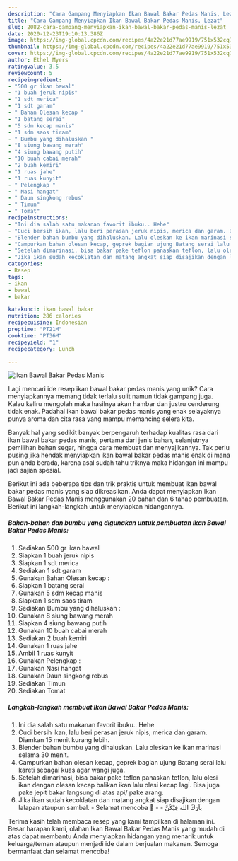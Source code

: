 ```yaml
---
description: "Cara Gampang Menyiapkan Ikan Bawal Bakar Pedas Manis, Lezat"
title: "Cara Gampang Menyiapkan Ikan Bawal Bakar Pedas Manis, Lezat"
slug: 2082-cara-gampang-menyiapkan-ikan-bawal-bakar-pedas-manis-lezat
date: 2020-12-23T19:10:13.386Z
image: https://img-global.cpcdn.com/recipes/4a22e21d77ae9919/751x532cq70/ikan-bawal-bakar-pedas-manis-foto-resep-utama.jpg
thumbnail: https://img-global.cpcdn.com/recipes/4a22e21d77ae9919/751x532cq70/ikan-bawal-bakar-pedas-manis-foto-resep-utama.jpg
cover: https://img-global.cpcdn.com/recipes/4a22e21d77ae9919/751x532cq70/ikan-bawal-bakar-pedas-manis-foto-resep-utama.jpg
author: Ethel Myers
ratingvalue: 3.5
reviewcount: 5
recipeingredient:
- "500 gr ikan bawal"
- "1 buah jeruk nipis"
- "1 sdt merica"
- "1 sdt garam"
- " Bahan Olesan kecap "
- "1 batang serai"
- "5 sdm kecap manis"
- "1 sdm saos tiram"
- " Bumbu yang dihaluskan "
- "8 siung bawang merah"
- "4 siung bawang putih"
- "10 buah cabai merah"
- "2 buah kemiri"
- "1 ruas jahe"
- "1 ruas kunyit"
- " Pelengkap "
- " Nasi hangat"
- " Daun singkong rebus"
- " Timun"
- " Tomat"
recipeinstructions:
- "Ini dia salah satu makanan favorit ibuku.. Hehe"
- "Cuci bersih ikan, lalu beri perasan jeruk nipis, merica dan garam. Diamkan 15 menit kurang lebih."
- "Blender bahan bumbu yang dihaluskan. Lalu oleskan ke ikan marinasi selama 30 menit."
- "Campurkan bahan olesan kecap, geprek bagian ujung Batang serai lalu kareti sebagai kuas agar wangi juga."
- "Setelah dimarinasi, bisa bakar pake teflon panaskan teflon, lalu olesi ikan dengan olesan kecap balikan ikan lalu olesi kecap lagi. Bisa juga pake jepit bakar langsung di atas api/ pake arang."
- "Jika ikan sudah kecoklatan dan matang angkat siap disajikan dengan lalapan ataupun sambal.  Selamat mencoba 🤝  باَرَكَ الله فِيْكُنَّ"
categories:
- Resep
tags:
- ikan
- bawal
- bakar

katakunci: ikan bawal bakar 
nutrition: 286 calories
recipecuisine: Indonesian
preptime: "PT21M"
cooktime: "PT36M"
recipeyield: "1"
recipecategory: Lunch

---
```



![Ikan Bawal Bakar Pedas Manis](https://img-global.cpcdn.com/recipes/4a22e21d77ae9919/751x532cq70/ikan-bawal-bakar-pedas-manis-foto-resep-utama.jpg)

Lagi mencari ide resep ikan bawal bakar pedas manis yang unik? Cara menyiapkannya memang tidak terlalu sulit namun tidak gampang juga. Kalau keliru mengolah maka hasilnya akan hambar dan justru cenderung tidak enak. Padahal ikan bawal bakar pedas manis yang enak selayaknya punya aroma dan cita rasa yang mampu memancing selera kita.

Banyak hal yang sedikit banyak berpengaruh terhadap kualitas rasa dari ikan bawal bakar pedas manis, pertama dari jenis bahan, selanjutnya pemilihan bahan segar, hingga cara membuat dan menyajikannya. Tak perlu pusing jika hendak menyiapkan ikan bawal bakar pedas manis enak di mana pun anda berada, karena asal sudah tahu triknya maka hidangan ini mampu jadi sajian spesial.




Berikut ini ada beberapa tips dan trik praktis untuk membuat ikan bawal bakar pedas manis yang siap dikreasikan. Anda dapat menyiapkan Ikan Bawal Bakar Pedas Manis menggunakan 20 bahan dan 6 tahap pembuatan. Berikut ini langkah-langkah untuk menyiapkan hidangannya.

<!--inarticleads1-->

##### Bahan-bahan dan bumbu yang digunakan untuk pembuatan Ikan Bawal Bakar Pedas Manis:

1. Sediakan 500 gr ikan bawal
1. Siapkan 1 buah jeruk nipis
1. Siapkan 1 sdt merica
1. Sediakan 1 sdt garam
1. Gunakan  Bahan Olesan kecap :
1. Siapkan 1 batang serai
1. Gunakan 5 sdm kecap manis
1. Siapkan 1 sdm saos tiram
1. Sediakan  Bumbu yang dihaluskan :
1. Gunakan 8 siung bawang merah
1. Siapkan 4 siung bawang putih
1. Gunakan 10 buah cabai merah
1. Sediakan 2 buah kemiri
1. Gunakan 1 ruas jahe
1. Ambil 1 ruas kunyit
1. Gunakan  Pelengkap :
1. Gunakan  Nasi hangat
1. Gunakan  Daun singkong rebus
1. Sediakan  Timun
1. Sediakan  Tomat




<!--inarticleads2-->

##### Langkah-langkah membuat Ikan Bawal Bakar Pedas Manis:

1. Ini dia salah satu makanan favorit ibuku.. Hehe
1. Cuci bersih ikan, lalu beri perasan jeruk nipis, merica dan garam. Diamkan 15 menit kurang lebih.
1. Blender bahan bumbu yang dihaluskan. Lalu oleskan ke ikan marinasi selama 30 menit.
1. Campurkan bahan olesan kecap, geprek bagian ujung Batang serai lalu kareti sebagai kuas agar wangi juga.
1. Setelah dimarinasi, bisa bakar pake teflon panaskan teflon, lalu olesi ikan dengan olesan kecap balikan ikan lalu olesi kecap lagi. Bisa juga pake jepit bakar langsung di atas api/ pake arang.
1. Jika ikan sudah kecoklatan dan matang angkat siap disajikan dengan lalapan ataupun sambal.  - Selamat mencoba 🤝 -  - باَرَكَ الله فِيْكُنَّ




Terima kasih telah membaca resep yang kami tampilkan di halaman ini. Besar harapan kami, olahan Ikan Bawal Bakar Pedas Manis yang mudah di atas dapat membantu Anda menyiapkan hidangan yang menarik untuk keluarga/teman ataupun menjadi ide dalam berjualan makanan. Semoga bermanfaat dan selamat mencoba!

